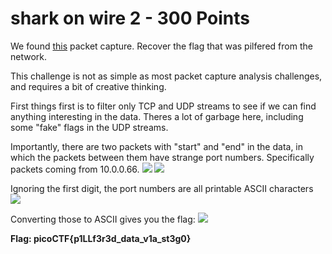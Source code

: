 # shark on wire 2 - 300 Points

We found [this](https://2019shell1.picoctf.com/static/dcd259894e0efe9d6e91da2af47e6369/capture.pcap) packet capture. Recover the flag that was pilfered from the network.

This challenge is not as simple as most packet capture analysis challenges, and requires a bit of creative thinking.

First things first is to filter only TCP and UDP streams to see if we can find anything interesting in the data. Theres a lot of garbage here, including some "fake" flags in the UDP streams.

Importantly, there are two packets with "start" and "end" in the data, in which the packets between them have strange port numbers. Specifically packets coming from 10.0.0.66.
![](https://i.imgur.com/UWOXT6j.png) ![](https://imgur.com/6lGbk1u.png)

Ignoring the first digit, the port numbers are all printable ASCII characters
![](https://i.imgur.com/ieP4USb.png)

Converting those to ASCII gives you the flag: ![](https://imgur.com/lCAh07A.png)

<b>Flag: picoCTF{p1LLf3r3d_data_v1a_st3g0}</b>
